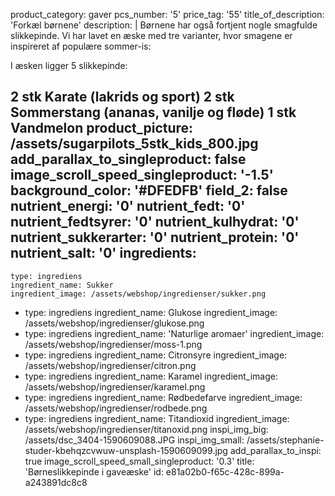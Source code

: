 product_category: gaver
pcs_number: '5'
price_tag: '55'
title_of_description: 'Forkæl børnene'
description: |
  Børnene har også fortjent nogle smagfulde slikkepinde. Vi har lavet en æske med tre varianter, hvor smagene er inspireret af populære sommer-is:
  
  I æsken ligger 5 slikkepinde:
  
  2 stk Karate (lakrids og sport)
  2 stk Sommerstang (ananas, vanilje og fløde)
  1 stk Vandmelon
product_picture: /assets/sugarpilots_5stk_kids_800.jpg
add_parallax_to_singleproduct: false
image_scroll_speed_singleproduct: '-1.5'
background_color: '#DFEDFB'
field_2: false
nutrient_energi: '0'
nutrient_fedt: '0'
nutrient_fedtsyrer: '0'
nutrient_kulhydrat: '0'
nutrient_sukkerarter: '0'
nutrient_protein: '0'
nutrient_salt: '0'
ingredients:
  -
    type: ingrediens
    ingredient_name: Sukker
    ingredient_image: /assets/webshop/ingredienser/sukker.png
  -
    type: ingrediens
    ingredient_name: Glukose
    ingredient_image: /assets/webshop/ingredienser/glukose.png
  -
    type: ingrediens
    ingredient_name: 'Naturlige aromaer'
    ingredient_image: /assets/webshop/ingredienser/moss-1.png
  -
    type: ingrediens
    ingredient_name: Citronsyre
    ingredient_image: /assets/webshop/ingredienser/citron.png
  -
    type: ingrediens
    ingredient_name: Karamel
    ingredient_image: /assets/webshop/ingredienser/karamel.png
  -
    type: ingrediens
    ingredient_name: Rødbedefarve
    ingredient_image: /assets/webshop/ingredienser/rodbede.png
  -
    type: ingrediens
    ingredient_name: Titandioxid
    ingredient_image: /assets/webshop/ingredienser/titanoxid.png
inspi_img_big: /assets/dsc_3404-1590609088.JPG
inspi_img_small: /assets/stephanie-studer-kbehqzcvwuw-unsplash-1590609099.jpg
add_parallax_to_inspi: true
image_scroll_speed_small_singleproduct: '0.3'
title: 'Børneslikkepinde i gaveæske'
id: e81a02b0-f65c-428c-899a-a243891dc8c8
